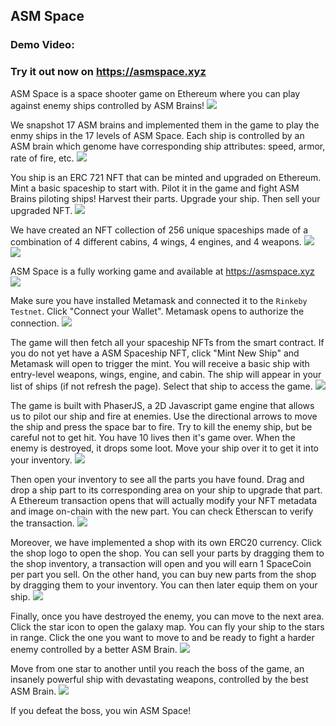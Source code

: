 ## ASM Space

### Demo Video:

### Try it out now on https://asmspace.xyz

ASM Space is a space shooter game on Ethereum where you can play against enemy ships controlled by ASM Brains!
![](https://asmspace.xyz/assets/screenshots/level-1.png)

We snapshot 17 ASM brains and implemented them in the game to play the enmy ships in the 17 levels of ASM Space. Each ship is controlled by an ASM brain which genome have corresponding ship attributes: speed, armor, rate of fire, etc.
![](https://asmspace.xyz/assets/screenshots/present-brains.png)

You ship is an ERC 721 NFT that can be minted and upgraded on Ethereum. Mint a basic spaceship to start with. Pilot it in the game and fight ASM Brains piloting ships! Harvest their parts. Upgrade your ship. Then sell your upgraded NFT.
![](https://asmspace.xyz/assets/screenshots/present-model.png)

We have created an NFT collection of 256 unique spaceships made of a combination of 4 different cabins, 4 wings, 4 engines, and 4 weapons.
![](https://asmspace.xyz/assets/screenshots/present-parts.png)
![](https://asmspace.xyz/assets/screenshots/present-possibilities.png)

ASM Space is a fully working game and available at https://asmspace.xyz
![](https://asmspace.xyz/assets/screenshots/level-2.png)

Make sure you have installed Metamask and connected it to the `Rinkeby Testnet`. Click "Connect your Wallet". Metamask opens to authorize the connection.
![](https://asmspace.xyz/assets/screenshots/home.png)

The game will then fetch all your spaceship NFTs from the smart contract. If you do not yet have a ASM Spaceship NFT, click "Mint New Ship" and Metamask will open to trigger the mint. You will receive a basic ship with entry-level weapons, wings, engine, and cabin. The ship will appear in your list of ships (if not refresh the page). Select that ship to access the game.
![](https://asmspace.xyz/assets/screenshots/select-ship-2.png)

The game is built with PhaserJS, a 2D Javascript game engine that allows us to pilot our ship and fire at enemies. Use the directional arrows to move the ship and press the space bar to fire. Try to kill the enemy ship, but be careful not to get hit. You have 10 lives then it's game over. When the enemy is destroyed, it drops some loot. Move your ship over it to get it into your inventory.
![](https://asmspace.xyz/assets/screenshots/level-3.png)

Then open your inventory to see all the parts you have found. Drag and drop a ship part to its corresponding area on your ship to upgrade that part. A Ethereum transaction opens that will actually modify your NFT metadata and image on-chain with the new part. You can check Etherscan to verify the transaction.
![](https://asmspace.xyz/assets/screenshots/inventory.png)

Moreover, we have implemented a shop with its own ERC20 currency. Click the shop logo to open the shop. You can sell your parts by dragging them to the shop inventory, a transaction will open and you will earn 1 SpaceCoin per part you sell. On the other hand, you can buy new parts from the shop by dragging them to your inventory. You can then later equip them on your ship.
![](https://asmspace.xyz/assets/screenshots/shop.png)

Finally, once you have destroyed the enemy, you can move to the next area. Click the star icon to open the galaxy map. You can fly your ship to the stars in range. Click the one you want to move to and be ready to fight a harder enemy controlled by a better ASM Brain.
![](https://asmspace.xyz/assets/screenshots/map.png)

Move from one star to another until you reach the boss of the game, an insanely powerful ship with devastating weapons, controlled by the best ASM Brain.
![](https://asmspace.xyz/assets/screenshots/level-4.png)

If you defeat the boss, you win ASM Space!
